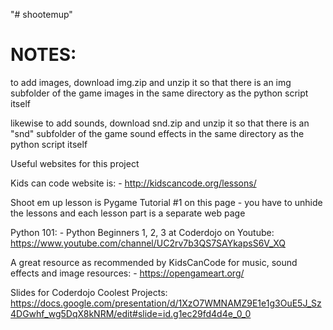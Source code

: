 "# shootemup" 

NOTES:
================
to add images, download img.zip and unzip it so that 
there is an img subfolder of the game images in the same directory as
the python script itself

likewise to add sounds, download snd.zip and unzip it so that 
there is an "snd" subfolder of the game sound effects in the same directory as
the python script itself

Useful websites for this project

Kids can code website is: -
http://kidscancode.org/lessons/

Shoot em up lesson is Pygame Tutorial 
#1 on this page - you have to unhide the lessons
and each lesson part is a separate web page

Python 101: - 
Python Beginners 1, 2, 3 at Coderdojo on Youtube:
https://www.youtube.com/channel/UC2rv7b3QS7SAYkapsS6V_XQ

A great resource as recommended by KidsCanCode 
for music, sound effects and image resources: -
https://opengameart.org/

Slides for Coderdojo Coolest Projects: 
https://docs.google.com/presentation/d/1XzO7WMNAMZ9E1e1g3OuE5J_Sz4DGwhf_wg5DqX8kNRM/edit#slide=id.g1ec29fd4d4e_0_0
